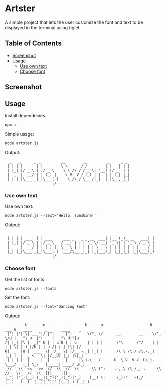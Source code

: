 # Artster

A simple project that lets the user customize the font and text to be displayed in the terminal using figlet.

## Table of Contents

- [Screenshot](#screenshot)
- [Usage](#usage)
  - [Use own text](#use-own-text)
  - [Choose font](#choose-font)

## Screenshot

## Usage

Install dependecies.

```posh
npm i
```

Simple usage:

```posh
node artster.js
```

Output:

```
  _   _      _ _         __        __         _     _ _
 | | | | ___| | | ___    \ \      / /__  _ __| | __| | |
 | |_| |/ _ \ | |/ _ \    \ \ /\ / / _ \| '__| |/ _` | |
 |  _  |  __/ | | (_) |    \ V  V / (_) | |  | | (_| |_|
 |_| |_|\___|_|_|\___( )    \_/\_/ \___/|_|  |_|\__,_(_)
                     |/
```

### Use own text

Use own text:

```posh
node artster.js --text='Hello, sunshine!'
```

Output:

```
  _   _      _ _                              _     _            _
 | | | | ___| | | ___     ___ _   _ _ __  ___| |__ (_)_ __   ___| |
 | |_| |/ _ \ | |/ _ \   / __| | | | '_ \/ __| '_ \| | '_ \ / _ \ |
 |  _  |  __/ | | (_) |  \__ \ |_| | | | \__ \ | | | | | | |  __/_|
 |_| |_|\___|_|_|\___( ) |___/\__,_|_| |_|___/_| |_|_|_| |_|\___(_)
                     |/
```

### Choose font

Get the list of fonts:

```posh
node artster.js --fonts
```

Set the font:

```posh
node artster.js --font='Dancing Font'
```

Output:

```
  _   _  U _____ u  _       _       U  ___ u                     U  ___ u   ____      _      ____    _
 |'| |'| \| ___"|/ |"|     |"|       \/"_ \/      __        __    \/"_ \/U |  _"\ u  |"|    |  _"\ U|"|u
/| |_| |\ |  _|" U | | u U | | u     | | | |      \"\      /"/    | | | | \| |_) |/U | | u /| | | |\| |/
U|  _  |u | |___  \| |/__ \| |/__.-,_| |_| |      /\ \ /\ / /\.-,_| |_| |  |  _ <   \| |/__U| |_| |\|_|
 |_| |_|  |_____|  |_____| |_____|\_)-\___/_     U  \ V  V /  U\_)-\___/   |_| \_\   |_____||____/ u(_)
 //   \\  <<   >>  //  \\  //  \\      \\ (")    .-,_\ /\ /_,-.     \\     //   \\_  //  \\  |||_   |||_
(_") ("_)(__) (__)(_")("_)(_")("_)    (__) \|     \_)-'  '-(_/     (__)   (__)  (__)(_")("_)(__)_) (__)_)
```
